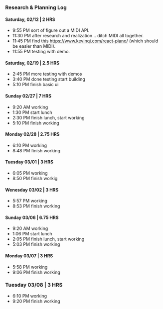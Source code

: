 ### Research & Planning Log
#### Saturday, 02/12 | 2 HRS
* 9:55 PM sort of figure out a MIDI API.
* 11:30 PM after research and realization... ditch MIDI all together.
* 11:45 PM find this https://www.kevinqi.com/react-piano/ (which should be easier than MIDI).
* 11:55 PM testing with demo.
#### Saturday, 02/19 | 2.5 HRS
* 2:45 PM more testing with demos
* 3:40 PM done testing start building
* 5:10 PM finish basic ui
#### Sunday 02/27 | 7 HRS
* 9:20 AM working
* 1:30 PM start lunch
* 2:30 PM finish lunch, start working
* 5:10 PM finish working
#### Monday 02/28 | 2.75 HRS
* 6:10 PM working
* 8:48 PM finish working
#### Tuesday 03/01 | 3 HRS
* 6:05 PM working
* 8:50 PM finish workig
#### Wenesday 03/02 | 3 HRS
* 5:57 PM working
* 8:53 PM finish working
#### Sunday 03/06 | 6.75 HRS
* 9:20 AM working
* 1:06 PM start lunch
* 2:05 PM finish lunch, start working
* 5:03 PM finish working
#### Monday 03/07 | 3 HRS
* 5:58 PM working
* 9:06 PM finish working
### Tuesday 03/08 | 3 HRS
* 6:10 PM working
* 9:20 PM finish working